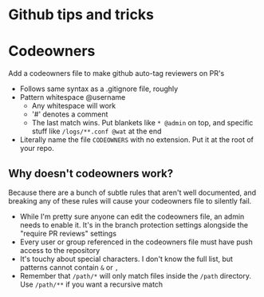 # Github tips and tricks



# Codeowners

Add a codeowners file to make github auto-tag reviewers on PR's
 - Follows same syntax as a .gitignore file, roughly
 - Pattern whitespace @username
	 - Any whitespace will work
	 - '#' denotes a comment
	 - The last match wins. Put blankets like `* @admin` on top, and specific stuff like `/logs/**.conf @wat` at the end
 - Literally name the file `CODEOWNERS` with no extension. Put it at the root of your repo.
 

## Why doesn't codeowners work?

Because there are a bunch of subtle rules that aren't well documented, and breaking any of these rules will cause your codeowners file to silently fail. 
 - While I'm pretty sure anyone can edit the codeowners file, an admin needs to enable it. It's in the branch protection settings alongside the "require PR reviews" settings
 - Every user or group referenced in the codeowners file must have push access to the repository
 - It's touchy about special characters. I don't know the full list, but patterns cannot contain `&` or `,` 
 - Remember that `/path/*` will only match files inside the `/path` directory. Use `/path/**` if you want a recursive match
